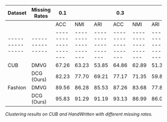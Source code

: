 | Dataset       | Missing Rates | 0.1               |                   |                   | 0.3               |                   |                   | 0.5               |                   |                   | 0.7               |                   |                   |
|---------------|---------------|-------------------|-------------------|-------------------|-------------------|-------------------|-------------------|-------------------|-------------------|-------------------|-------------------|-------------------|-------------------|
|               |               | ACC               | NMI               | ARI               | ACC               | NMI               | ARI               | ACC               | NMI               | ARI               | ACC               | NMI               | ARI               |
|---------------|---------------|-------------------|-------------------|-------------------|-------------------|-------------------|-------------------|-------------------|-------------------|-------------------|-------------------|-------------------|-------------------|
| CUB           | DMVG          | 67.26            | 63.23            | 53.85            | 64.86            | 62.89            | 51.36            | 62.93            | 58.68            | 49.36            | 56.26            | 57.95            | 43.92            |
|               | DCG (Ours)    | 82.23            | 77.70            | 69.21            | 77.17            | 71.35            | 59.85            | 75.50            | 72.21            | 59.12            | 74.67            | 70.19            | 56.41            |
| Fashion       | DMVG          | 89.56            | 86.28            | 85.53            | 87.26            | 83.68            | 77.85            | 83.63            | 76.58            | 73.23            | 75.88            | 72.56            | 68.36            |
|               | DCG (Ours)    | 95.83            | 91.29            | 91.19            | 93.13            | 86.99            | 86.00            | 90.04            | 82.25            | 79.99            | 85.76            | 76.42            | 72.79            |

*Clustering results on CUB and HandWritten with different missing rates.*
